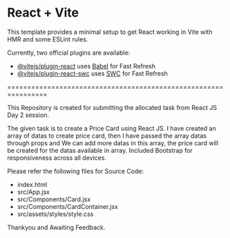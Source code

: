 # React + Vite

This template provides a minimal setup to get React working in Vite with HMR and some ESLint rules.

Currently, two official plugins are available:

- [@vitejs/plugin-react](https://github.com/vitejs/vite-plugin-react/blob/main/packages/plugin-react/README.md) uses [Babel](https://babeljs.io/) for Fast Refresh
- [@vitejs/plugin-react-swc](https://github.com/vitejs/vite-plugin-react-swc) uses [SWC](https://swc.rs/) for Fast Refresh

================================================================

This Repository is created for submitting the allocated task from React JS Day 2 session.

The given task is to create a Price Card using React JS. I have created an array of datas to create price card, then I have passed the array datas through props and We can add more datas in this array, the price card will be created for the datas available in array. Included Bootstrap for responsiveness across all devices.

Please refer the following files for Source Code:
- index.html
- src/App.jsx
- src/Components/Card.jsx
- src/Components/CardContainer.jsx 
- src/assets/styles/style.css

Thankyou and Awaiting Feedback.
